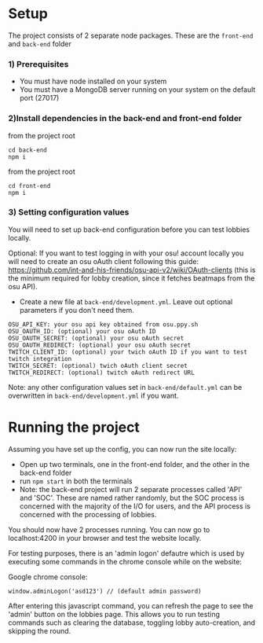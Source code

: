 # Setup

The project consists of 2 separate node packages. These are the `front-end` and `back-end` folder

### 1) Prerequisites
- You must have node installed on your system
- You must have a MongoDB server running on your system on the default port (27017)

### 2)Install dependencies in the back-end and front-end folder

from the project root
```
cd back-end
npm i
```

from the project root
```
cd front-end
npm i
```

### 3) Setting configuration values 

You will need to set up back-end configuration before you can test lobbies locally.

Optional: If you want to test logging in with your osu! account locally you will need to create an osu oAuth client following this guide: https://github.com/int-and-his-friends/osu-api-v2/wiki/OAuth-clients (this is the minimum required for lobby creation, since it fetches beatmaps from the osu API).

- Create a new file at `back-end/development.yml`. Leave out optional parameters if you don't need them.
```
OSU_API_KEY: your osu api key obtained from osu.ppy.sh
OSU_OAUTH_ID: (optional) your osu oAuth ID
OSU_OAUTH_SECRET: (optional) your osu oAuth secret
OSU_OAUTH_REDIRECT: (optional) your osu oAuth secret
TWITCH_CLIENT_ID: (optional) your twich oAuth ID if you want to test twitch integration
TWITCH_SECRET: (optional) twich oAuth client secret
TWITCH_REDIRECT: (optional) twitch oAuth redirect URL
```

Note: any other configuration values set in `back-end/default.yml` can be overwritten in `back-end/development.yml` if you want.

# Running the project
Assuming you have set up the config, you can now run the site locally:

- Open up two terminals, one in the front-end folder, and the other in the back-end folder
- run `npm start` in both the terminals
- Note: the back-end project will run 2 separate processes called 'API' and 'SOC'. These are named rather randomly, but the SOC process is concerned with the majority of the I/O for users, and the API process is concerned with the processing of lobbies.

You should now have 2 processes running. You can now go to localhost:4200 in your browser and test the website locally.

For testing purposes, there is an 'admin logon' defautre which is used by executing some commands in the chrome console while on the website:

Google chrome console:
```
window.adminLogon('asd123') // (default admin password)
```

After entering this javascript command, you can refresh the page to see the 'admin' button on the lobbies page. This allows you to run testing commands such as clearing the database, toggling lobby auto-creation, and skipping the round.

